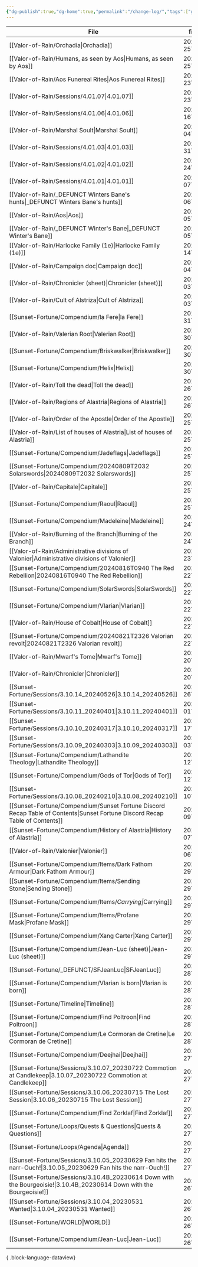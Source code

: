 ```yaml
---
{"dg-publish":true,"dg-home":true,"permalink":"/change-log/","tags":["gardenEntry"],"dgPassFrontmatter":true,"created":"2025-07-25T23:48:52.071+09:30","updated":"2025-07-26T00:12:23.656+09:30"}
---
```



| File                                                                                                                            | file.ctime          |
| ------------------------------------------------------------------------------------------------------------------------------- | ------------------- |
| [[Valor-of-Rain/Orchadia\|Orchadia]]                                                                                         | 2025-07-25T15:29:20 |
| [[Valor-of-Rain/Humans, as seen by Aos\|Humans, as seen by Aos]]                                                             | 2025-07-25T15:28:24 |
| [[Valor-of-Rain/Aos Funereal Rites\|Aos Funereal Rites]]                                                                     | 2025-07-23T17:18:17 |
| [[Valor-of-Rain/Sessions/4.01.07\|4.01.07]]                                                                                  | 2025-07-23T17:13:29 |
| [[Valor-of-Rain/Sessions/4.01.06\|4.01.06]]                                                                                  | 2025-07-16T17:13:14 |
| [[Valor-of-Rain/Marshal Soult\|Marshal Soult]]                                                                               | 2025-07-04T14:32:30 |
| [[Valor-of-Rain/Sessions/4.01.03\|4.01.03]]                                                                                  | 2025-05-31T18:25:22 |
| [[Valor-of-Rain/Sessions/4.01.02\|4.01.02]]                                                                                  | 2025-05-24T18:24:37 |
| [[Valor-of-Rain/Sessions/4.01.01\|4.01.01]]                                                                                  | 2025-03-07T16:52:18 |
| [[Valor-of-Rain/_DEFUNCT Winters Bane's hunts\|_DEFUNCT Winters Bane's hunts]]                                               | 2025-03-06T12:27:05 |
| [[Valor-of-Rain/Aos\|Aos]]                                                                                                   | 2025-03-05T16:06:21 |
| [[Valor-of-Rain/_DEFUNCT Winter's Bane\|_DEFUNCT Winter's Bane]]                                                             | 2025-03-05T15:44:06 |
| [[Valor-of-Rain/Harlocke Family (1e)\|Harlocke Family (1e)]]                                                                 | 2024-10-14T13:41:29 |
| [[Valor-of-Rain/Campaign doc\|Campaign doc]]                                                                                 | 2024-09-04T13:17:56 |
| [[Valor-of-Rain/Chronicler (sheet)\|Chronicler (sheet)]]                                                                     | 2024-09-03T17:58:21 |
| [[Valor-of-Rain/Cult of Alstriza\|Cult of Alstriza]]                                                                         | 2024-09-03T16:44:32 |
| [[Sunset-Fortune/Compendium/la Fere\|la Fere]]                                                                               | 2024-08-31T22:29:55 |
| [[Valor-of-Rain/Valerian Root\|Valerian Root]]                                                                               | 2024-08-30T14:53:21 |
| [[Sunset-Fortune/Compendium/Briskwalker\|Briskwalker]]                                                                       | 2024-08-30T13:40:31 |
| [[Sunset-Fortune/Compendium/Helix\|Helix]]                                                                                   | 2024-08-30T13:32:37 |
| [[Valor-of-Rain/Toll the dead\|Toll the dead]]                                                                               | 2024-08-26T16:34:37 |
| [[Valor-of-Rain/Regions of Alastria\|Regions of Alastria]]                                                                   | 2024-08-26T15:18:01 |
| [[Valor-of-Rain/Order of the Apostle\|Order of the Apostle]]                                                                 | 2024-08-25T22:38:23 |
| [[Valor-of-Rain/List of houses of Alastria\|List of houses of Alastria]]                                                     | 2024-08-25T21:38:38 |
| [[Sunset-Fortune/Compendium/Jadeflags\|Jadeflags]]                                                                           | 2024-08-25T20:18:16 |
| [[Sunset-Fortune/Compendium/20240809T2032 Solarswords\|20240809T2032 Solarswords]]                                           | 2024-08-25T20:10:02 |
| [[Valor-of-Rain/Capitale\|Capitale]]                                                                                         | 2024-08-25T13:53:37 |
| [[Sunset-Fortune/Compendium/Raoul\|Raoul]]                                                                                   | 2024-08-25T00:56:32 |
| [[Sunset-Fortune/Compendium/Madeleine\|Madeleine]]                                                                           | 2024-08-24T22:01:00 |
| [[Valor-of-Rain/Burning of the Branch\|Burning of the Branch]]                                                               | 2024-08-24T19:01:32 |
| [[Valor-of-Rain/Administrative divisions of Valonier\|Administrative divisions of Valonier]]                                 | 2024-08-23T15:05:28 |
| [[Sunset-Fortune/Compendium/20240816T0940 The Red Rebellion\|20240816T0940 The Red Rebellion]]                               | 2024-08-22T23:03:14 |
| [[Sunset-Fortune/Compendium/SolarSwords\|SolarSwords]]                                                                       | 2024-08-22T20:56:27 |
| [[Sunset-Fortune/Compendium/Vlarian\|Vlarian]]                                                                               | 2024-08-22T20:44:18 |
| [[Valor-of-Rain/House of Cobalt\|House of Cobalt]]                                                                           | 2024-08-22T15:26:41 |
| [[Sunset-Fortune/Compendium/20240821T2326 Valorian revolt\|20240821T2326 Valorian revolt]]                                   | 2024-08-22T15:17:08 |
| [[Valor-of-Rain/Mwarf's Tome\|Mwarf's Tome]]                                                                                 | 2024-08-20T15:20:55 |
| [[Valor-of-Rain/Chronicler\|Chronicler]]                                                                                     | 2024-08-20T14:53:23 |
| [[Sunset-Fortune/Sessions/3.10.14_20240526\|3.10.14_20240526]]                                                               | 2024-05-26T16:29:07 |
| [[Sunset-Fortune/Sessions/3.10.11_20240401\|3.10.11_20240401]]                                                               | 2024-04-01T17:34:09 |
| [[Sunset-Fortune/Sessions/3.10.10_20240317\|3.10.10_20240317]]                                                               | 2024-03-17T13:12:34 |
| [[Sunset-Fortune/Sessions/3.10.09_20240303\|3.10.09_20240303]]                                                               | 2024-03-03T13:07:18 |
| [[Sunset-Fortune/Compendium/Lathandite Theology\|Lathandite Theology]]                                                       | 2024-02-12T23:17:00 |
| [[Sunset-Fortune/Compendium/Gods of Tor\|Gods of Tor]]                                                                       | 2024-02-12T22:52:18 |
| [[Sunset-Fortune/Sessions/3.10.08_20240210\|3.10.08_20240210]]                                                               | 2024-02-10T11:33:43 |
| [[Sunset-Fortune/Compendium/Sunset Fortune Discord Recap Table of Contents\|Sunset Fortune Discord Recap Table of Contents]] | 2024-02-09T20:50:21 |
| [[Sunset-Fortune/Compendium/History of Alastria\|History of Alastria]]                                                       | 2024-02-07T19:56:55 |
| [[Valor-of-Rain/Valonier\|Valonier]]                                                                                         | 2024-02-06T17:51:08 |
| [[Sunset-Fortune/Compendium/Items/Dark Fathom Armour\|Dark Fathom Armour]]                                                   | 2024-01-29T22:01:20 |
| [[Sunset-Fortune/Compendium/Items/Sending Stone\|Sending Stone]]                                                             | 2024-01-29T22:01:04 |
| [[Sunset-Fortune/Compendium/Items/_​Carrying\|_​Carrying]]                                                                   | 2024-01-29T16:11:44 |
| [[Sunset-Fortune/Compendium/Items/Profane Mask\|Profane Mask]]                                                               | 2024-01-29T16:10:02 |
| [[Sunset-Fortune/Compendium/Xang Carter\|Xang Carter]]                                                                       | 2024-01-29T15:24:27 |
| [[Sunset-Fortune/Compendium/Jean-Luc (sheet)\|Jean-Luc (sheet)]]                                                             | 2024-01-29T12:53:23 |
| [[Sunset-Fortune/_DEFUNCT/SFJeanLuc\|SFJeanLuc]]                                                                             | 2024-01-28T20:24:32 |
| [[Sunset-Fortune/Compendium/Vlarian is born\|Vlarian is born]]                                                               | 2024-01-28T19:28:40 |
| [[Sunset-Fortune/Timeline\|Timeline]]                                                                                        | 2024-01-28T19:27:39 |
| [[Sunset-Fortune/Compendium/Find Poltroon\|Find Poltroon]]                                                                   | 2024-01-28T10:52:36 |
| [[Sunset-Fortune/Compendium/Le Cormoran de Cretine\|Le Cormoran de Cretine]]                                                 | 2024-01-28T06:38:51 |
| [[Sunset-Fortune/Compendium/Deejhai\|Deejhai]]                                                                               | 2024-01-27T13:59:50 |
| [[Sunset-Fortune/Sessions/3.10.07_20230722 Commotion at Candlekeep\|3.10.07_20230722 Commotion at Candlekeep]]               | 2024-01-27T13:41:24 |
| [[Sunset-Fortune/Sessions/3.10.06_20230715 The Lost Session\|3.10.06_20230715 The Lost Session]]                             | 2024-01-27T13:27:35 |
| [[Sunset-Fortune/Compendium/Find Zorklaf\|Find Zorklaf]]                                                                     | 2024-01-27T13:14:39 |
| [[Sunset-Fortune/Loops/Quests & Questions\|Quests & Questions]]                                                              | 2024-01-27T13:00:22 |
| [[Sunset-Fortune/Loops/Agenda\|Agenda]]                                                                                      | 2024-01-27T12:51:43 |
| [[Sunset-Fortune/Sessions/3.10.05_20230629 Fan hits the narr-Ouch!\|3.10.05_20230629 Fan hits the narr-Ouch!]]               | 2024-01-27T12:49:29 |
| [[Sunset-Fortune/Sessions/3.10.4B_20230614 Down with the Bourgeoisie!\|3.10.4B_20230614 Down with the Bourgeoisie!]]         | 2024-01-26T23:17:04 |
| [[Sunset-Fortune/Sessions/3.10.04_20230531 Wanted\|3.10.04_20230531 Wanted]]                                                 | 2024-01-26T23:11:33 |
| [[Sunset-Fortune/WORLD\|WORLD]]                                                                                              | 2024-01-26T22:33:51 |
| [[Sunset-Fortune/Compendium/Jean-Luc\|Jean-Luc]]                                                                             | 2024-01-26T22:19:08 |

{ .block-language-dataview}

